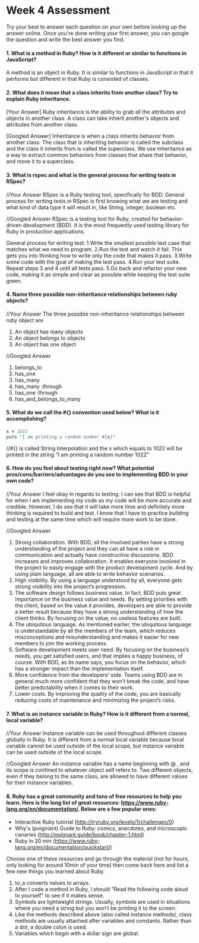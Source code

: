 # Week 4 Assessment

Try your best to answer each question on your own before looking up the answer online. Once you're done writing your first answer, you can google the question and write the best answer you find.


#### 1. What is a method in Ruby? How is it different or similar to functions in JavaScript?
A method is an object in Ruby. It is similar to functions in JavaScript in that it performs but different in that Ruby is consisted of classes.

#### 2. What does it mean that a class inherits from another class? Try to explain Ruby inheritance.

[Your Answer]
Ruby inheritance is the ability to grab all the attributes and objects in another class. A class can take inherit another's objects and attributes from another class.

[Googled Answer]
Inheritance is when a class inherits behavior from another class. The class that is inheriting behavior is called the subclass and the class it inherits from is called the superclass. We use inheritance as a way to extract common behaviors from classes that share that behavior, and move it to a superclass.


#### 3. What is rspec and what is the general process for writing tests in RSpec?

//Your Answer
RSpec is a Ruby testing tool, specifically for BDD. General process for writing tests in RSpec is first knowing what we are testing and what kind of data type it will result in, like String, integer, boolean etc.

//Googled Answer
RSpec is a testing tool for Ruby, created for behavior-driven development (BDD). It is the most frequently used testing library for Ruby in production applications.

General process for writing test:
1.Write the smallest possible test case that matches what we need to program.
2.Run the test and watch it fail. This gets you into thinking how to write only the code that makes it pass.
3.Write some code with the goal of making the test pass.
4.Run your test suite. Repeat steps 3 and 4 until all tests pass.
5.Go back and refactor your new code, making it as simple and clear as possible while keeping the test suite green.

#### 4. Name three possible non-inheritance relationships between ruby objects?

//Your Answer
The three possible non-inheritance relationships between ruby object are
1. An object has many objects
2. An object belongs to objects
3. An object has one object

//Googled Answer
1. belongs_to
2. has_one
3. has_many
4. has_many :through
5. has_one :through
6. has_and_belongs_to_many


#### 5. What do we call the #{} convention used below? What is it accomplishing?

```ruby
x = 1022
puts "I am printing a random number #{x}"
```

//#{} is called String Interpolation and the x which equals to 1022 will be printed in the string "I am printing a random number 1022"

#### 6. How do you feel about testing right now? What potential pros/cons/barriers/advantages do you see to implementing BDD in your own code?

//Your Answer
I feel okay in regards to testing. I can see that BDD is helpful for when I am implementing my code as my code will be more accurate and credible. However, I do see that it will take more time and definitely more thinking is required to build and test. I know that I have to practice building and testing at the same time which will require more work to be done.

//Googled Answer
1. Strong collaboration. With BDD, all the involved parties have a strong understanding of the project and they can all have a role in communication and actually have constructive discussions. BDD increases and improves collaboration. It enables everyone involved in the project to easily engage with the product development cycle. And by using plain language, all are able to write behavior scenarios.
2. High visibility. By using a language understood by all, everyone gets strong visibility into the project’s progression.
3. The software design follows business value. In fact, BDD puts great importance on the business value and needs. By setting priorities with the client, based on the value it provides, developers are able to provide a better result because they have a strong understanding of how the client thinks. By focusing on the value, no useless features are built.
4. The ubiquitous language. As mentioned earlier, the ubiquitous language is understandable by all the members of the team, which reduces misconceptions and misunderstanding and makes it easier for new members to join the working process.
5. Software development meets user need. By focusing on the business’s needs, you get satisfied users, and that implies a happy business, of course. With BDD, as its name says, you focus on the behavior, which has a stronger impact than the implementation itself.
6. More confidence from the developers' side. Teams using BDD are in general much more confident that they won’t break the code, and have better predictability when it comes to their work.
7. Lower costs. By improving the quality of the code, you are basically reducing costs of maintenance and minimizing the project’s risks.


#### 7. What is an instance variable in Ruby? How is it different from a normal, local variable?

//Your Answer
Instance variable can be used throughout different classes globally in Ruby. It is different from a normal local variable because local variable cannot be used outside of the local scope, but instance variable can be used outside of the local scope.

//Googled Answer
An instance variable has a name beginning with @ , and its scope is confined to whatever object self refers to. Two different objects, even if they belong to the same class, are allowed to have different values for their instance variables.


#### 8. Ruby has a great community and tons of free resources to help you learn. Here is the long list of great resources: https://www.ruby-lang.org/en/documentation/. Below are a few popular ones:
- Interactive Ruby tutorial (http://tryruby.org/levels/1/challenges/0)
- Why's (poigniant) Guide to Ruby: comics, anecdotes, and microscopic canaries (http://poignant.guide/book/chapter-1.html)
- Ruby in 20 min (https://www.ruby-lang.org/en/documentation/quickstart/)


Choose one of these resources and go through the material (not for hours, only looking for around 10min of your time) then come back here and list a few new things you learned about Ruby.

1. to_a converts values to arrays.
2. After I code a method in Ruby, I should "Read the following code aloud to yourself" to see if it makes sense.
3. Symbols are lightweight strings. Usually, symbols are used in situations where you need a string but you won’t be printing it to the screen.
4. Like the methods described above (also called instance methods), class methods are usually attached after variables and constants. Rather than a dot, a double colon is used.
5. Variables which begin with a dollar sign are global.
